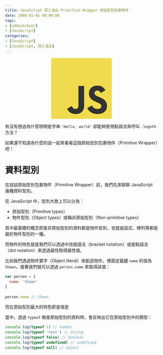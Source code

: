 ```yaml
---
title: JavaScript 深入淺出 Primitive Wrapper 原始型別包裹物件
date: 2000-01-01 00:00:00
tags:
- [w3HexSchool]
- [JavaScript]
categories: 
- [JavaScript]
- [JavaScript, 深入淺出]
---
```


<div style="display:flex;justify-content:center;">
  <img style="object-fit:cover;" src='/images/JavaScript/JavaScript-logo.png' width='200px' height='200px' />
</div>

有沒有想過為什麼明明是字串 `'Hello, world'` 卻能夠使用點語法來呼叫 `.legnth` 方法？

如果還不知道為什麼的話一起來看看這個原始型別包裹物件（Primitive Wrapper）吧！

<!-- more -->

# 資料型別

在談談原始型別包裹物件（Primitive Wrapper）前，我們先來聊聊 JavaScript 幾種資料型別。

在 JavaScript 中，型別大致上可以分為：
- 原始型別（Primitive types）
- 物件型別（Object types）或稱非原始型別（Non-primitive types）

其中最基礎的概念即是非原始型別的資料都是物件型別，也就是函式、陣列等都是屬於物件型別的一種。

而物件的特色就是我們可以透過中括號語法（bracket notation）或是點語法（dot notation）來透過屬性取得屬性值。

比如我們透過物件實字（Object literal）來創造物件，裡面定義鍵 `name` 的值為 `Shawn`，接著我們就可以透過 `person.name` 來取得該值：
```js
var person = {
  name: 'Shawn'
}

person.name // Shawn
```

而在原始型別最大的特色即是值是


當中，透過 `typeof` 檢查原始型別的資料時，會反映出它在原始型別中的類型：

```js
console.log(typeof 1) // number
console.log(typeof 'text') // string
console.log(typeof false) // boolean
console.log(typeof undefined) // undefined
console.log(typeof null) // object
```